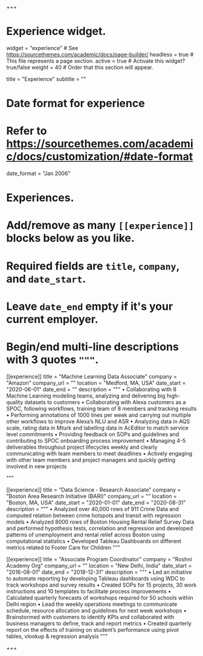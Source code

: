 +++
# Experience widget.
widget = "experience"  # See https://sourcethemes.com/academic/docs/page-builder/
headless = true  # This file represents a page section.
active = true  # Activate this widget? true/false
weight = 40  # Order that this section will appear.

title = "Experience"
subtitle = ""

# Date format for experience
#   Refer to https://sourcethemes.com/academic/docs/customization/#date-format
date_format = "Jan 2006"

# Experiences.
#   Add/remove as many `[[experience]]` blocks below as you like.
#   Required fields are `title`, `company`, and `date_start`.
#   Leave `date_end` empty if it's your current employer.
#   Begin/end multi-line descriptions with 3 quotes `"""`.
[[experience]]
  title = "Machine Learning Data Associate"
  company = "Amazon"
  company_url = ""
  location = "Medford, MA, USA"
  date_start = "2020-06-01"
  date_end = ""
  description = """
• Collaborating with 8 Machine Learning modeling teams, analyzing and delivering big high-quality datasets to customers
• Collaborating with Alexa customers as a SPOC, following workflows, training team of 8 members and tracking results
• Performing annotations of 1000 lines per week and carrying out multiple other workflows to improve Alexa’s NLU and ASR
• Analyzing data in AQS scale, rating data in Mturk and labelling data in AcEditor to match service level commitments
• Providing feedback on SOPs and guidelines and contributing to SPOC onboarding process improvement
• Managing 4-5 deliverables throughout project lifecycles weekly and clearly communicating with team members to meet deadlines
• Actively engaging with other team members and project managers and quickly getting involved in new projects

  """

[[experience]]
  title = "Data Science - Research Associate"
  company = "Boston Area Research Initiative (BARI)"
  company_url = ""
  location = "Boston, MA, USA"
  date_start = "2020-01-01"
  date_end = "2020-08-31"
  description = """
• Analyzed over 40,000 rows of 911 Crime Data and computed relation between crime hotspots and transit with regression models
• Analyzed 8000 rows of Boston Housing Rental Relief Survey Data and performed hypothesis tests, correlation and regression and
developed patterns of unemployment and rental relief across Boston using computational statistics
• Developed Tableau Dashboards on different metrics related to Foster Care for Children
"""

[[experience]]
  title = "Associate Program Coordinator"
  company = "Roshni Academy Org"
  company_url = ""
  location = "New Delhi, India"
  date_start = "2016-08-01"
  date_end = "2018-12-31"
  description = """
• Led an initiative to automate reporting by developing Tableau dashboards using WDC to track workshops and survey results
• Created SOPs for 15 projects, 30 work instructions and 10 templates to facilitate process improvements
• Calculated quarterly forecasts of workshops required for 50 schools within Delhi region
• Lead the weekly operations meetings to communicate schedule, resource allocation and guidelines for next week workshops
• Brainstormed with customers to identify KPIs and collaborated with business managers to define, track and report metrics
• Created quarterly report on the effects of training on student’s performance using pivot tables, vlookup & regression analysis
"""

+++
